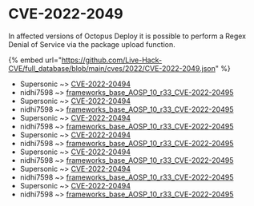 # CVE-2022-2049

In affected versions of Octopus Deploy it is possible to perform a Regex Denial of Service via the package upload function.

{% embed url="https://github.com/Live-Hack-CVE/full_database/blob/main/cves/2022/CVE-2022-2049.json" %}


* Supersonic ~> [CVE-2022-20494](https://www.alice-snow.ru/2022/database/cve-2022-2049/cve-2022-20494-supersonic)
* nidhi7598 ~> [frameworks_base_AOSP_10_r33_CVE-2022-20495](https://www.alice-snow.ru/2022/database/cve-2022-2049/frameworks_base_aosp_10_r33_cve-2022-20495-nidhi7598)
* Supersonic ~> [CVE-2022-20494](https://www.alice-snow.ru/2022/database/cve-2022-2049/cve-2022-20494-supersonic)
* nidhi7598 ~> [frameworks_base_AOSP_10_r33_CVE-2022-20495](https://www.alice-snow.ru/2022/database/cve-2022-2049/frameworks_base_aosp_10_r33_cve-2022-20495-nidhi7598)
* Supersonic ~> [CVE-2022-20494](https://www.alice-snow.ru/2022/database/cve-2022-2049/cve-2022-20494-supersonic)
* nidhi7598 ~> [frameworks_base_AOSP_10_r33_CVE-2022-20495](https://www.alice-snow.ru/2022/database/cve-2022-2049/frameworks_base_aosp_10_r33_cve-2022-20495-nidhi7598)
* Supersonic ~> [CVE-2022-20494](https://www.alice-snow.ru/2022/database/cve-2022-2049/cve-2022-20494-supersonic)
* nidhi7598 ~> [frameworks_base_AOSP_10_r33_CVE-2022-20495](https://www.alice-snow.ru/2022/database/cve-2022-2049/frameworks_base_aosp_10_r33_cve-2022-20495-nidhi7598)
* Supersonic ~> [CVE-2022-20494](https://www.alice-snow.ru/2022/database/cve-2022-2049/cve-2022-20494-supersonic)
* nidhi7598 ~> [frameworks_base_AOSP_10_r33_CVE-2022-20495](https://www.alice-snow.ru/2022/database/cve-2022-2049/frameworks_base_aosp_10_r33_cve-2022-20495-nidhi7598)
* Supersonic ~> [CVE-2022-20494](https://www.alice-snow.ru/2022/database/cve-2022-2049/cve-2022-20494-supersonic)
* nidhi7598 ~> [frameworks_base_AOSP_10_r33_CVE-2022-20495](https://www.alice-snow.ru/2022/database/cve-2022-2049/frameworks_base_aosp_10_r33_cve-2022-20495-nidhi7598)
* Supersonic ~> [CVE-2022-20494](https://www.alice-snow.ru/2022/database/cve-2022-2049/cve-2022-20494-supersonic)
* nidhi7598 ~> [frameworks_base_AOSP_10_r33_CVE-2022-20495](https://www.alice-snow.ru/2022/database/cve-2022-2049/frameworks_base_aosp_10_r33_cve-2022-20495-nidhi7598)